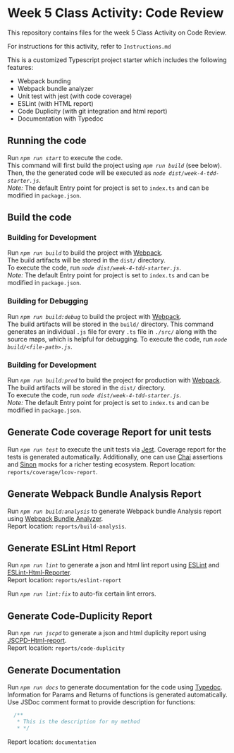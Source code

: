 # Week 5 Class Activity: Code Review

This repository contains files for the week 5 Class Activity on Code Review.

For instructions for this activity, refer to `Instructions.md`

This is a customized Typescript project starter which includes the following features:

- Webpack bunding
- Webpack bundle analyzer
- Unit test with jest (with code coverage)
- ESLint (with HTML report)
- Code Duplicity (with git integration and html report)
- Documentation with Typedoc

## Running the code

Run _`npm run start`_ to execute the code.  
This command will first build the project using _`npm run build`_ (see below).  
Then, the the generated code will be executed as _`node dist/week-4-tdd-starter.js`_.  
_Note:_ The default Entry point for project is set to `index.ts` and can be modified in `package.json`.

## Build the code

### Building for Development

Run _`npm run build`_ to build the project with [Webpack](https://webpack.js.org/).  
The build artifacts will be stored in the `dist/` directory.  
To execute the code, run _`node dist/week-4-tdd-starter.js`_.  
_Note:_ The default Entry point for project is set to `index.ts` and can be modified in `package.json`.

### Building for Debugging

Run _`npm run build:debug`_ to build the project with [Webpack](https://webpack.js.org/).  
The build artifacts will be stored in the `build/` directory.
This command generates an individual `.js` file for every `.ts` file in `./src/` along with the source maps, which is helpful for debugging.
To execute the code, run _`node build/<file-path>.js`_.

### Building for Development

Run _`npm run build:prod`_ to build the project for production with [Webpack](https://webpack.js.org/).  
The build artifacts will be stored in the `dist/` directory.  
To execute the code, run _`node dist/week-4-tdd-starter.js`_.  
_Note:_ The default Entry point for project is set to `index.ts` and can be modified in `package.json`.

## Generate Code coverage Report for unit tests

Run _`npm run test`_ to execute the unit tests via [Jest](https://jestjs.io/).
Coverage report for the tests is generated automatically.
Additionally, one can use [Chai](https://www.chaijs.com/) assertions and [Sinon](https://sinonjs.org/) mocks for a richer testing ecosystem.
Report location: `reports/coverage/lcov-report`.

## Generate Webpack Bundle Analysis Report

Run _`npm run build:analysis`_ to generate Webpack bundle Analysis report using [Webpack Bundle Analyzer](https://www.npmjs.com/package/webpack-bundle-analyzer).  
Report location: `reports/build-analysis`.

## Generate ESLint Html Report

Run _`npm run lint`_ to generate a json and html lint report using [ESLint](https://www.npmjs.com/package/eslint) and [ESLint-Html-Reporter](https://www.npmjs.com/package/eslint-html-reporter).  
Report location: `reports/eslint-report`

Run _`npm run lint:fix`_ to auto-fix certain lint errors.

## Generate Code-Duplicity Report

Run _`npm run jscpd`_ to generate a json and html duplicity report using [JSCPD-Html-report](https://www.npmjs.com/package/jscpd-html-reporter).  
Report location: `reports/code-duplicity`

## Generate Documentation

Run _`npm run docs`_ to generate documentation for the code using [Typedoc](https://typedoc.org/).  
Information for Params and Returns of functions is generated automatically.  
Use JSDoc comment format to provide description for functions:

```Javascript
  /**
   * This is the description for my method
   * */
```

Report location: `documentation`
